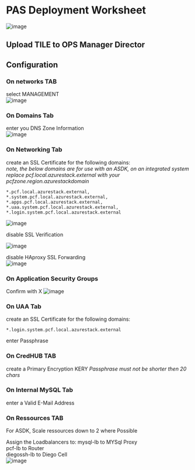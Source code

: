 # PAS Deployment Worksheet

![image](https://user-images.githubusercontent.com/8255007/43384579-bf204240-93de-11e8-9130-1751cab3c152.png)  


## Upload TILE to OPS Manager Director

## Configuration

### On networks TAB  
select MANAGEMENT  
![image](https://user-images.githubusercontent.com/8255007/43381265-6f119196-93d4-11e8-8290-4899c8db41ea.png) 

### On Domains  Tab  
enter you DNS Zone Information  
![image](https://user-images.githubusercontent.com/8255007/43381467-0dd1a78a-93d5-11e8-876f-98fb954422c4.png)  

### On Networking Tab  
create an SSL Certificate for the following domains:  
*note, the below domains are for use with an ASDK, on an integrated system replace _pcf.local.azurestack.external_ with your _pcfzone.region.azurestackdomain_*
```
*.pcf.local.azurestack.external,
*.system.pcf.local.azurestack.external,
*.apps.pcf.local.azurestack.external,
*.uaa.system.pcf.local.azurestack.external,
*.login.system.pcf.local.azurestack.external
```
![image](https://user-images.githubusercontent.com/8255007/43381969-a5846e40-93d6-11e8-9c48-ad4db23e5b69.png)

disable SSL Verification  

![image](https://user-images.githubusercontent.com/8255007/43381624-83408bc6-93d5-11e8-972c-78afe0030b5f.png)

disable HAproxy SSL Forwarding  
![image](https://user-images.githubusercontent.com/8255007/43382177-42a80876-93d7-11e8-97d0-d3e6cf03c933.png)  

### On Application Security Groups
Confirm with X
![image](https://user-images.githubusercontent.com/8255007/43382226-692b11c8-93d7-11e8-884a-a409eb8169a7.png)

### On UAA Tab

create an SSL Certificate for the following domains:  
```
*.login.system.pcf.local.azurestack.external
```
enter Passphrase

### On CredHUB TAB  
create a Primary Encryption KERY
*Passphrase must not be shorter then 20 chars*

### On Internal MySQL Tab  
enter a Valid E-Mail Address

### On Ressources TAB

For ASDK, Scale ressources down to 2 where Possible

Assign the Loadbalancers to:
mysql-lb to MYSql Proxy  
pcf-lb to Router  
diegossh-lb to Diego Cell  
![image](https://user-images.githubusercontent.com/8255007/43383270-ce943bfe-93da-11e8-8b18-d89899fa0e04.png)

